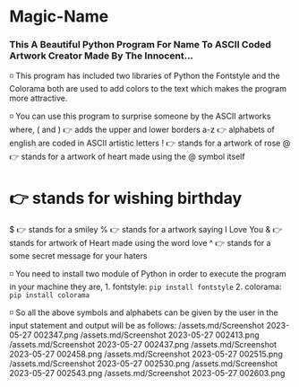 # Magic-Name
### This A Beautiful Python Program For Name To ASCII Coded Artwork Creator Made By The Innocent...

◽ This program has included two libraries of Python the Fontstyle and the Colorama both are used to add
    colors to the text which makes the program more attractive.

◽ You can use this program to surprise someone by the ASCII artworks where,
( and ) 👉 adds the upper and lower borders
a-z 👉 alphabets of english are coded in ASCII artistic letters
! 👉 stands for a artwork of rose
@ 👉 stands for a artwork of heart made using the @ symbol itself
 # 👉 stands for wishing birthday
$ 👉 stands for a smiley
% 👉 stands for a artwork saying I Love You
& 👉 stands for artwork of Heart made using the word love
^ 👉 stands for a some secret message for your haters
            
◽ You need to install two module of Python in order to execute the program in your machine they are,
    1. fontstyle:
               `pip install fontstyle`
    2. colorama:
               `pip install colorama`
               
◽  So all the above symbols and alphabets can be given by the user in the input statement and output
     will be as follows:
     /assets.md/Screenshot 2023-05-27 002347.png
     /assets.md/Screenshot 2023-05-27 002413.png
     /assets.md/Screenshot 2023-05-27 002437.png
     /assets.md/Screenshot 2023-05-27 002458.png
     /assets.md/Screenshot 2023-05-27 002515.png
     /assets.md/Screenshot 2023-05-27 002530.png
     /assets.md/Screenshot 2023-05-27 002543.png
     /assets.md/Screenshot 2023-05-27 002603.png
     
